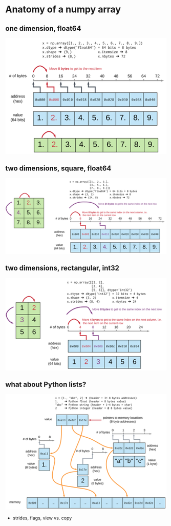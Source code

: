 # Anatomy of a numpy array
## one dimension, float64
![1d array](ndarray-memory-layout-1d.svg)

## two dimensions, square, float64
![2d array - square](ndarray-memory-layout-2d-square.svg)

## two dimensions, rectangular, int32
![2d array - rectangular](ndarray-memory-layout-2d-rectangular.svg)

## what about Python lists?
![memory layout of a Python list](python-list-memory-layout.svg)


  - strides, flags, view vs. copy



